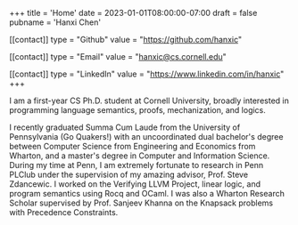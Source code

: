 +++
title = 'Home'
date = 2023-01-01T08:00:00-07:00
draft = false
pubname = 'Hanxi Chen'

[[contact]]
type = "Github"
value = "https://github.com/hanxic"

[[contact]]
type = "Email"
value = "hanxic@cs.cornell.edu"

[[contact]]
type = "LinkedIn"
value = "https://www.linkedin.com/in/hanxic"
+++

I am a first-year CS Ph.D. student at Cornell University, broadly interested in programming language semantics, proofs, mechanization, and logics.

I recently graduated Summa Cum Laude from the University of Pennsylvania (Go Quakers!) with an uncoordinated dual bachelor's degree between Computer Science from Engineering and Economics from Wharton, and a master's degree in Computer and Information Science. During my time at Penn, I am extremely fortunate to research in Penn PLClub under the supervision of my amazing advisor, Prof. Steve Zdancewic. I worked on the Verifying LLVM Project, linear logic, and program semantics using Rocq and OCaml. I was also a Wharton Research Scholar supervised by Prof. Sanjeev Khanna on the Knapsack problems with Precedence Constraints.
